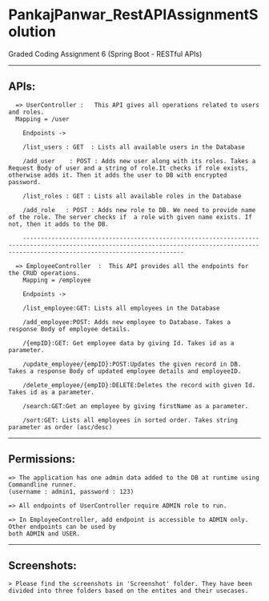 # PankajPanwar_RestAPIAssignmentSolution
Graded Coding Assignment 6 (Spring Boot - RESTful APIs)

-----
APIs:
-----
	  => UserController	:	This API gives all operations related to users and roles.
      Mapping = /user

        Endpoints ->
		
        /list_users : GET  : Lists all available users in the Database

        /add_user    : POST : Adds new user along with its roles. Takes a Request Body of user and a string of role.It checks if role exists, otherwise adds it. Then it adds the user to DB with encrypted password.
        
        /list_roles : GET : Lists all available roles in the Database

        /add_role   : POST : Adds new role to DB. We need to provide name of the role. The server checks if  a role with given name exists. If not, then it adds to the DB.

        -----------------------------------------------------------------------------------------------------------------------------------------------------------------------------------------

	  => EmployeeController  :  This API provides all the endpoints for the CRUD operations.
        Mapping = /employee

        Endpoints ->
    
        /list_employee:GET: Lists all employees in the Database
    
        /add_employee:POST: Adds new employee to Database. Takes a response Body of employee details.

        /{empID}:GET: Get employee data by giving Id. Takes id as a parameter. 

        /update_employee/{empID}:POST:Updates the given record in DB. Takes a response Body of updated employee details and employeeID. 
    
        /delete_employee/{empID}:DELETE:Deletes the record with given Id. Takes id as a parameter. 
    
        /search:GET:Get an employee by giving firstName as a parameter.
  
        /sort:GET: Lists all employees in sorted order. Takes string parameter as order (asc/desc)



------------
Permissions:
------------
	=> The application has one admin data added to the DB at runtime using Commandline runner. 
	(username : admin1, password : 123)
	
	=> All endpoints of UserController require ADMIN role to run.
	
	=> In EmployeeController, add endpoint is accessible to ADMIN only. Other endpoints can be used by 
	both ADMIN and USER.
	

	
------------
Screenshots: 
------------
	> Please find the screenshots in 'Screenshot' folder. They have been divided into three folders based on the entites and their usecases. 
